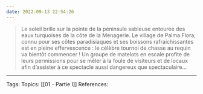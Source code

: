 ```yaml
---
date: 2022-09-13 22:54:26
---
```


> Le soleil brille sur la pointe de la péninsule sableuse entourée des eaux turquoises de la côte de la Menagerie. Le village de Palma Flora, connu pour ses côtes paradisiaques et ses boissons rafraichissantes est en pleine effervescence :  le célèbre  tournoi de chasse au requin va bientôt commencer ! 
> Un groupe de matelots en escale profite de leurs permissions pour se mêler à la foule de visiteurs et de locaux afin d’assister à ce spectacle aussi dangereux que spectaculaire…

___
Tags: 
Topics:  [[01  - Partie I]]
References:







